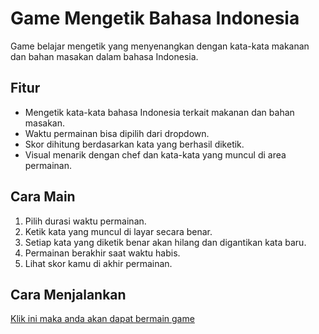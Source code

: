 # Game Mengetik Bahasa Indonesia

Game belajar mengetik yang menyenangkan dengan kata-kata makanan dan bahan masakan dalam bahasa Indonesia.

## Fitur
- Mengetik kata-kata bahasa Indonesia terkait makanan dan bahan masakan.
- Waktu permainan bisa dipilih dari dropdown.
- Skor dihitung berdasarkan kata yang berhasil diketik.
- Visual menarik dengan chef dan kata-kata yang muncul di area permainan.

## Cara Main
1. Pilih durasi waktu permainan.
2. Ketik kata yang muncul di layar secara benar.
3. Setiap kata yang diketik benar akan hilang dan digantikan kata baru.
4. Permainan berakhir saat waktu habis.
5. Lihat skor kamu di akhir permainan.

## Cara Menjalankan
[Klik ini maka anda akan dapat bermain game](https://miya3333.github.io/game-mengetik/)
